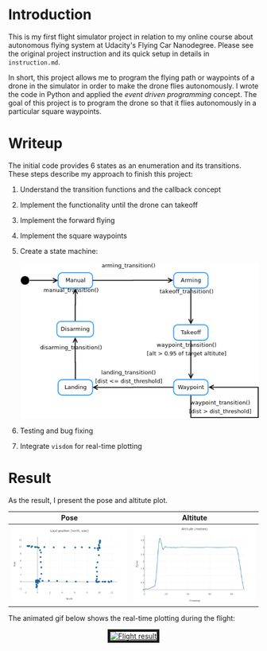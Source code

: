 # Introduction
This is my first flight simulator project in relation to my online course about autonomous flying system at Udacity's Flying Car Nanodegree. Please see the original project instruction and its quick setup in details in `instruction.md`.

In short, this project allows me to program the flying path or waypoints of a drone in the simulator in order to make the drone flies autonomously. I wrote the code in Python and applied the _event driven programming_ concept. The goal of this project is to program the drone so that it flies autonomously in a particular square waypoints.

# Writeup
The initial code provides 6 states as an enumeration and its transitions. These steps describe my approach to finish this project:

1. Understand the transition functions and the callback concept
2. Implement the functionality until the drone can takeoff
3. Implement the forward flying
4. Implement the square waypoints 
5. Create a state machine:

    ![State Machine][sm_img]
6. Testing and bug fixing
7. Integrate `visdom` for real-time plotting

# Result
As the result, I present the pose and altitute plot.

| Pose | Altitute |
|:--:|:--:|
|![alt text][pose_img]|![alt text][alt_img]|

The animated gif below shows the real-time plotting during the flight:

<p align="center">
<a href="./imgs/fcnd_p1_5fps.gif" target="_blank"><img src="./imgs/fcnd_p1_5fps.gif" 
alt="Flight result" border="5" /></a>
</p>

[//]: # (References)
[pose_img]: ./imgs/pose_plot.png
[alt_img]: ./imgs/alt_plot.png
[sm_img]: ./imgs/statemachine.png
[res_gif]: ./imgs/fcnd_p1_5fps.gif